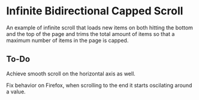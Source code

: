 # Infinite Bidirectional Capped Scroll

An example of infinite scroll that loads new items on both hitting the bottom and the top of the page
and trims the total amount of items so that a maximum number of items in the page is capped.

## To-Do

Achieve smooth scroll on the horizontal axis as well.

Fix behavior on Firefox, when scrolling to the end it starts oscilating around a
value.
